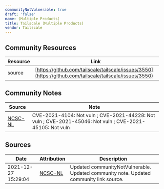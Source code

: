 ```yaml
---
communityNotVulnerable: true
draft: 'false'
name: (Multiple Products)
title: Tailscale (Multiple Products)
vendor: Tailscale
---
```



## Community Resources
| Resource | Link |
| --- | --- |
| source | [https://github.com/tailscale/tailscale/issues/3550](https://github.com/tailscale/tailscale/issues/3550) |

## Community Notes
| Source | Note |
| --- | --- |
| [NCSC-NL](https://github.com/NCSC-NL/log4shell/blob/main/software/README.md) | CVE-2021-4104: Not vuln ; CVE-2021-44228: Not vuln ; CVE-2021-45046: Not vuln ; CVE-2021-45105: Not vuln </ul> |

## Sources
| Date | Attribution | Description |
| --- | --- | --- |
| 2021-12-27 15:29:04 | [NCSC-NL](https://github.com/NCSC-NL/log4shell/blob/main/software/README.md) | Updated communityNotVulnerable. Updated community note. Updated community link source.  |
